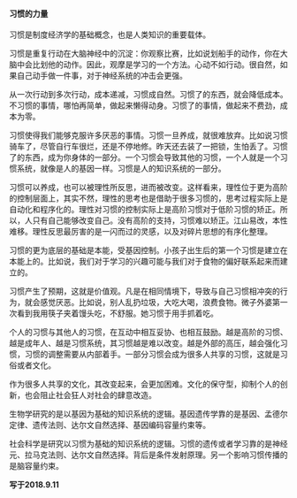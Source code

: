 #### 习惯的力量

习惯是制度经济学的基础概念，也是人类知识的重要载体。

习惯是重复行动在大脑神经中的沉淀：你观察比赛，比如说划船手的动作，你在大脑中会比划他的动作。因此，观摩是学习的一个方法。心动不如行动。很自然，如果自己动手做一件事，对于神经系统的冲击会更强。

从一次行动到多次行动，成本递减，习惯成自然。习惯了的东西，就会降低成本。不习惯的事情，哪怕再简单，做起来懒得动身。习惯了的事情，做起来不费劲，成本为零。

习惯使得我们能够克服许多厌恶的事情。习惯一旦养成，就很难放弃。比如说习惯骑车了，尽管自行车很烂，还是不停地修。昨天还去装了一把锁，生怕丢了。习惯了的东西，成为你身体的一部分。一个习惯会导致其他的习惯，一个人就是一个习惯系统，就像是人的基因一样。习惯是人的知识系统的一部分。

习惯可以养成，也可以被理性所反思，进而被改变。这样看来，理性位于更为高阶的控制层面上，其实不然，理性的思考也是借助于很多习惯的，思考过程实际上是自动化和程序化的。理性对习惯的控制实际上是高阶习惯对于低阶习惯的矫正。所以，人只有自己能够改变自己。没有高阶的支持，习惯难以矫正。江山易改，本性难移。理性反思最厉害的是一闪而过的灵感，以及对碎片思想的有序化整理。

习惯的更为底层的基础是本能，受基因控制。小孩子出生后的第一个习惯是建立在本能上的。比如说，我们对于学习的兴趣可能与我们对于食物的偏好联系起来而建立的。

习惯产生了预期，这就是价值观。凡是在相同情境下，导致与自己习惯相冲突的行为，就会感觉厌恶。比如说，别人乱扔垃圾，大吃大喝，浪费食物。微子外婆第一次看到我用筷子夹着馒头吃，不舒服。她习惯于用手抓着吃。

个人的习惯与其他人的习惯，在互动中相互妥协、也相互鼓励。越是高阶的习惯、越是成年人、越是习惯系统，其习惯越是难以改变。越是外部的高压，越会强化习惯，习惯的调整需要从内部着手。一部分习惯会成为很多人共享的习惯，这就是习俗或者文化。

作为很多人共享的文化，其改变起来，会更加困难。文化的保守型，抑制个人的创新，也会阻止社会狂人对社会的肆意改造。

生物学研究的是以基因为基础的知识系统的逻辑。基因遗传学靠的是基因、孟德尔定律、遗传法则、达尔文自然选择、基因编码容量约束等。

社会科学是研究以习惯为基础的知识系统的逻辑。习惯的遗传或者学习靠的是神经元、拉马克法则、达尔文自然选择。背后是条件发射原理。另一个影响习惯传播的是脑容量约束。

**写于2018.9.11**